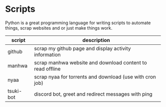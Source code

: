 # Scripts

Python is a great programming language for writing scripts to automate things,
scrap websites and or just make things work.

| script    | description                                               |
| --------- | --------------------------------------------------------- |
| github    | scrap my github page and display activity information     |
| manhwa    | scrap manhwa website and download content to read offline |
| nyaa      | scrap nyaa for torrents and download (use with cron job)  |
| tsuki-bot | discord bot, greet and redirect messages with ping        |
